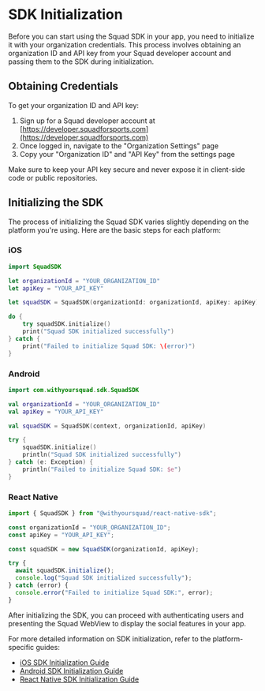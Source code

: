 # SDK Initialization

Before you can start using the Squad SDK in your app, you need to initialize it with your organization credentials. This process involves obtaining an organization ID and API key from your Squad developer account and passing them to the SDK during initialization.

## Obtaining Credentials

To get your organization ID and API key:

1. Sign up for a Squad developer account at [https://developer.squadforsports.com](https://developer.squadforsports.com)
2. Once logged in, navigate to the "Organization Settings" page
3. Copy your "Organization ID" and "API Key" from the settings page

Make sure to keep your API key secure and never expose it in client-side code or public repositories.

## Initializing the SDK

The process of initializing the Squad SDK varies slightly depending on the platform you're using. Here are the basic steps for each platform:

### iOS

```swift
import SquadSDK

let organizationId = "YOUR_ORGANIZATION_ID"
let apiKey = "YOUR_API_KEY"

let squadSDK = SquadSDK(organizationId: organizationId, apiKey: apiKey)

do {
    try squadSDK.initialize()
    print("Squad SDK initialized successfully")
} catch {
    print("Failed to initialize Squad SDK: \(error)")
}
```

### Android

```kotlin
import com.withyoursquad.sdk.SquadSDK

val organizationId = "YOUR_ORGANIZATION_ID"
val apiKey = "YOUR_API_KEY"

val squadSDK = SquadSDK(context, organizationId, apiKey)

try {
    squadSDK.initialize()
    println("Squad SDK initialized successfully")
} catch (e: Exception) {
    println("Failed to initialize Squad SDK: $e")
}
```

### React Native

```javascript
import { SquadSDK } from "@withyoursquad/react-native-sdk";

const organizationId = "YOUR_ORGANIZATION_ID";
const apiKey = "YOUR_API_KEY";

const squadSDK = new SquadSDK(organizationId, apiKey);

try {
  await squadSDK.initialize();
  console.log("Squad SDK initialized successfully");
} catch (error) {
  console.error("Failed to initialize Squad SDK:", error);
}
```

After initializing the SDK, you can proceed with authenticating users and presenting the Squad WebView to display the social features in your app.

For more detailed information on SDK initialization, refer to the platform-specific guides:

- [iOS SDK Initialization Guide](ios/sdk-init.md)
- [Android SDK Initialization Guide](android/sdk-init.md)
- [React Native SDK Initialization Guide](react-native/sdk-init.md)
